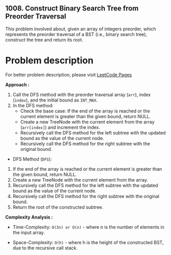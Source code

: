 ## 1008. Construct Binary Search Tree from Preorder Traversal

This problem involved about, given an array of integers preorder, which represents the preorder traversal of a BST (i.e., binary search tree), construct the tree and return its root. <br/>

# Problem description

For better problem description, please visit [LeetCode Pages](https://leetcode.com/problems/construct-binary-search-tree-from-preorder-traversal/description/)

**Approach :**<br/>

1. Call the DFS method with the preorder traversal array (`arr`), index (`index`), and the initial bound as `INT_MAX`.
2. In the DFS method:
    - Check the base case: If the end of the array is reached or the current element is greater than the given bound, return NULL.
    - Create a new TreeNode with the current element from the array (`arr[index]`) and increment the index.
    - Recursively call the DFS method for the left subtree with the updated bound as the value of the current node.
    - Recursively call the DFS method for the right subtree with the original bound.

-   DFS Method (`DFS`):

1. If the end of the array is reached or the current element is greater than the given bound, return NULL.
2. Create a new TreeNode with the current element from the array.
3. Recursively call the DFS method for the left subtree with the updated bound as the value of the current node.
4. Recursively call the DFS method for the right subtree with the original bound.
5. Return the root of the constructed subtree.

**Complexity Analysis :**<br/>

-   Time-Complexity: `O(3n) or O(n)` - where n is the number of elements in the input array.

-   Space-Complexity: `O(h)` - where h is the height of the constructed BST, due to the recursive call stack.
